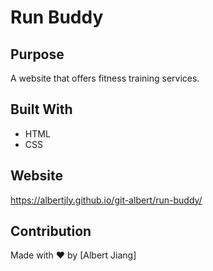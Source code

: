 # Run Buddy

## Purpose
A website that offers fitness training services.

## Built With
* HTML
* CSS

## Website
https://albertjly.github.io/git-albert/run-buddy/

## Contribution
Made with ❤️ by [Albert Jiang]
